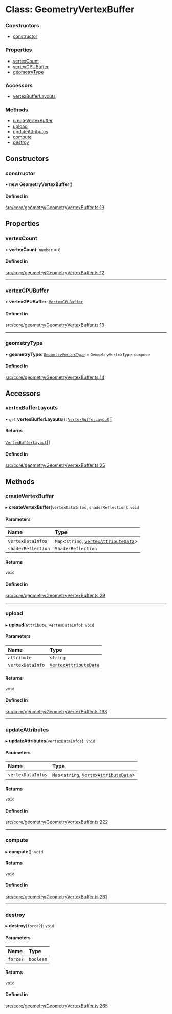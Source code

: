# Class: GeometryVertexBuffer

### Constructors

- [constructor](GeometryVertexBuffer.md#constructor)

### Properties

- [vertexCount](GeometryVertexBuffer.md#vertexcount)
- [vertexGPUBuffer](GeometryVertexBuffer.md#vertexgpubuffer)
- [geometryType](GeometryVertexBuffer.md#geometrytype)

### Accessors

- [vertexBufferLayouts](GeometryVertexBuffer.md#vertexbufferlayouts)

### Methods

- [createVertexBuffer](GeometryVertexBuffer.md#createvertexbuffer)
- [upload](GeometryVertexBuffer.md#upload)
- [updateAttributes](GeometryVertexBuffer.md#updateattributes)
- [compute](GeometryVertexBuffer.md#compute)
- [destroy](GeometryVertexBuffer.md#destroy)

## Constructors

### constructor

• **new GeometryVertexBuffer**()

#### Defined in

[src/core/geometry/GeometryVertexBuffer.ts:19](https://github.com/Orillusion/orillusion/blob/main/src/core/geometry/GeometryVertexBuffer.ts#L19)

## Properties

### vertexCount

• **vertexCount**: `number` = `0`

#### Defined in

[src/core/geometry/GeometryVertexBuffer.ts:12](https://github.com/Orillusion/orillusion/blob/main/src/core/geometry/GeometryVertexBuffer.ts#L12)

___

### vertexGPUBuffer

• **vertexGPUBuffer**: [`VertexGPUBuffer`](VertexGPUBuffer.md)

#### Defined in

[src/core/geometry/GeometryVertexBuffer.ts:13](https://github.com/Orillusion/orillusion/blob/main/src/core/geometry/GeometryVertexBuffer.ts#L13)

___

### geometryType

• **geometryType**: [`GeometryVertexType`](../enums/GeometryVertexType.md) = `GeometryVertexType.compose`

#### Defined in

[src/core/geometry/GeometryVertexBuffer.ts:14](https://github.com/Orillusion/orillusion/blob/main/src/core/geometry/GeometryVertexBuffer.ts#L14)

## Accessors

### vertexBufferLayouts

• `get` **vertexBufferLayouts**(): [`VertexBufferLayout`](VertexBufferLayout.md)[]

#### Returns

[`VertexBufferLayout`](VertexBufferLayout.md)[]

#### Defined in

[src/core/geometry/GeometryVertexBuffer.ts:25](https://github.com/Orillusion/orillusion/blob/main/src/core/geometry/GeometryVertexBuffer.ts#L25)

## Methods

### createVertexBuffer

▸ **createVertexBuffer**(`vertexDataInfos`, `shaderReflection`): `void`

#### Parameters

| Name | Type |
| :------ | :------ |
| `vertexDataInfos` | `Map`<`string`, [`VertexAttributeData`](../types/VertexAttributeData.md)\> |
| `shaderReflection` | `ShaderReflection` |

#### Returns

`void`

#### Defined in

[src/core/geometry/GeometryVertexBuffer.ts:29](https://github.com/Orillusion/orillusion/blob/main/src/core/geometry/GeometryVertexBuffer.ts#L29)

___

### upload

▸ **upload**(`attribute`, `vertexDataInfo`): `void`

#### Parameters

| Name | Type |
| :------ | :------ |
| `attribute` | `string` |
| `vertexDataInfo` | [`VertexAttributeData`](../types/VertexAttributeData.md) |

#### Returns

`void`

#### Defined in

[src/core/geometry/GeometryVertexBuffer.ts:193](https://github.com/Orillusion/orillusion/blob/main/src/core/geometry/GeometryVertexBuffer.ts#L193)

___

### updateAttributes

▸ **updateAttributes**(`vertexDataInfos`): `void`

#### Parameters

| Name | Type |
| :------ | :------ |
| `vertexDataInfos` | `Map`<`string`, [`VertexAttributeData`](../types/VertexAttributeData.md)\> |

#### Returns

`void`

#### Defined in

[src/core/geometry/GeometryVertexBuffer.ts:222](https://github.com/Orillusion/orillusion/blob/main/src/core/geometry/GeometryVertexBuffer.ts#L222)

___

### compute

▸ **compute**(): `void`

#### Returns

`void`

#### Defined in

[src/core/geometry/GeometryVertexBuffer.ts:261](https://github.com/Orillusion/orillusion/blob/main/src/core/geometry/GeometryVertexBuffer.ts#L261)

___

### destroy

▸ **destroy**(`force?`): `void`

#### Parameters

| Name | Type |
| :------ | :------ |
| `force?` | `boolean` |

#### Returns

`void`

#### Defined in

[src/core/geometry/GeometryVertexBuffer.ts:265](https://github.com/Orillusion/orillusion/blob/main/src/core/geometry/GeometryVertexBuffer.ts#L265)
